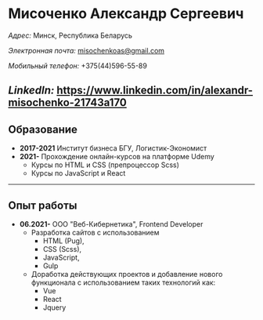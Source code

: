 # Мисоченко Александр Сергеевич
*Адрес:*
Минск, Республика Беларусь

*Электронная почта:*
[misochenkoas@gmail.com](mailto:misochenkoas@gmail.com)

*Мобильный телефон:*
+375(44)596-55-89

*LinkedIn:*
<https://www.linkedin.com/in/alexandr-misochenko-21743a170>
---
## Образование
* **2017-2021** Институт бизнеса БГУ, Логистик-Экономист
* **2021-** Прохождение онлайн-курсов на платформе Udemy
	* Курсы по HTML и CSS (препроцессор Scss)
	* Курсы по JavaScript и React

---
## Опыт работы

* **06.2021-** ООО "Веб-Кибернетика", Frontend Developer
	* Разработка сайтов с использованием
		* HTML (Pug), 
		* CSS (Scss), 
		* JavaScript,
		* Gulp
	* Доработка действующих проектов и добавление нового функционала с использованием таких технологий как:
		* Vue
		* React
		* Jquery